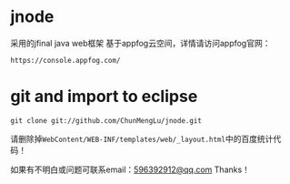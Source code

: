 # jnode
采用的jfinal java web框架
基于appfog云空间，详情请访问appfog官网：
```
https://console.appfog.com/
```
# git and import to eclipse
```
git clone git://github.com/ChunMengLu/jnode.git
```

请删除掉`WebContent/WEB-INF/templates/web/_layout.html`中的百度统计代码！

如果有不明白或问题可联系email：596392912@qq.com Thanks！
